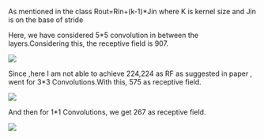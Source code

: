 As mentioned in the class Rout=Rin+(k-1)*Jin where K is kernel size and Jin is on the base of stride

Here, we have considered 5*5 convolution in between the layers.Considering this, the receptive field is 907.

![](D:\EVA\Assignment7\7a_1.PNG)



Since ,here I am not able to achieve 224,224 as RF as suggested in paper , went for 3*3 Convolutions.With this, 575 as receptive field.

![](D:\EVA\Assignment7\7a_2.PNG)

And then for 1*1 Convolutions, we get 267 as receptive field.

![](D:\EVA\Assignment7\7a_3.PNG)

